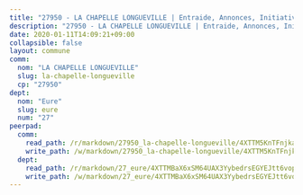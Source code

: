 ```yaml
---
title: "27950 - LA CHAPELLE LONGUEVILLE | Entraide, Annonces, Initiatives"
description: "27950 - LA CHAPELLE LONGUEVILLE | Entraide, Annonces, Initiatives"
date: 2020-01-11T14:09:21+09:00
collapsible: false
layout: commune
comm:
  nom: "LA CHAPELLE LONGUEVILLE"
  slug: la-chapelle-longueville
  cp: "27950"
dept:
  nom: "Eure"
  slug: eure
  num: "27"
peerpad:
  comm:
    read_path: /r/markdown/27950_la-chapelle-longueville/4XTTM5KnTFnjkaqjTrbtm6ZHvTuQHnZSemDTXEY324cYbfyr1
    write_path: /w/markdown/27950_la-chapelle-longueville/4XTTM5KnTFnjkaqjTrbtm6ZHvTuQHnZSemDTXEY324cYbfyr1-K3TgV2J26rPKUzetevnTi2VwL14fNsWfZ8aBeAbjLPF6MsxaiQUGjxbsiMjyFk7zcSgzMP8VwP9LmpBbB5MbTPsAqaw7Vj7MFxyKJnwkJdWip4HN9pyriTtP8Ya8x7o7nGV9RztR
  dept:
    read_path: /r/markdown/27_eure/4XTTMBaX6xSM64UAX3YybedrsEGYEJtt6vopdQsPEFtGijgwg
    write_path: /w/markdown/27_eure/4XTTMBaX6xSM64UAX3YybedrsEGYEJtt6vopdQsPEFtGijgwg-K3TgUmjy61Gu7ZFzjoVmiacXP2Rc4pq6sxVCYUX3mFQZWQw9yCKsEoAMagtuW4jJTYhK96DsWW4cPmZLagvQNZ34BscGcu4btrtJibt18c1mpqofaWe6Q3RartDiuMTjY7NrsH4r
---
```


